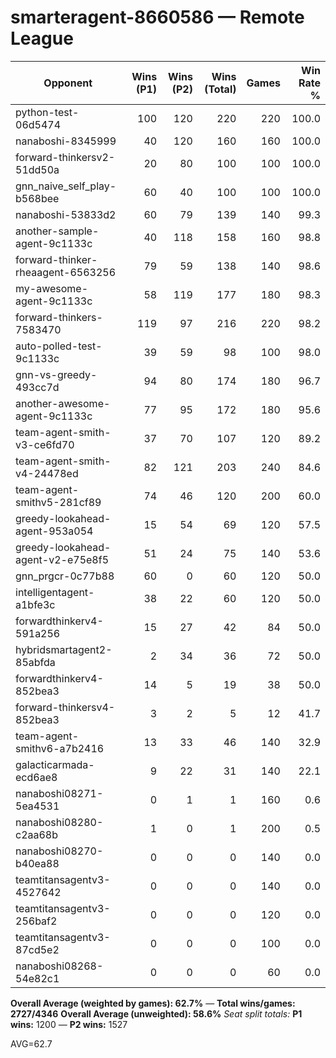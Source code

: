 # smarteragent-8660586 — Remote League

| Opponent | Wins (P1) | Wins (P2) | Wins (Total) | Games | Win Rate % |
|---|---:|---:|---:|---:|---:|
| python-test-06d5474 | 100 | 120 | 220 | 220 | 100.0 |
| nanaboshi-8345999 | 40 | 120 | 160 | 160 | 100.0 |
| forward-thinkersv2-51dd50a | 20 | 80 | 100 | 100 | 100.0 |
| gnn_naive_self_play-b568bee | 60 | 40 | 100 | 100 | 100.0 |
| nanaboshi-53833d2 | 60 | 79 | 139 | 140 | 99.3 |
| another-sample-agent-9c1133c | 40 | 118 | 158 | 160 | 98.8 |
| forward-thinker-rheaagent-6563256 | 79 | 59 | 138 | 140 | 98.6 |
| my-awesome-agent-9c1133c | 58 | 119 | 177 | 180 | 98.3 |
| forward-thinkers-7583470 | 119 | 97 | 216 | 220 | 98.2 |
| auto-polled-test-9c1133c | 39 | 59 | 98 | 100 | 98.0 |
| gnn-vs-greedy-493cc7d | 94 | 80 | 174 | 180 | 96.7 |
| another-awesome-agent-9c1133c | 77 | 95 | 172 | 180 | 95.6 |
| team-agent-smith-v3-ce6fd70 | 37 | 70 | 107 | 120 | 89.2 |
| team-agent-smith-v4-24478ed | 82 | 121 | 203 | 240 | 84.6 |
| team-agent-smithv5-281cf89 | 74 | 46 | 120 | 200 | 60.0 |
| greedy-lookahead-agent-953a054 | 15 | 54 | 69 | 120 | 57.5 |
| greedy-lookahead-agent-v2-e75e8f5 | 51 | 24 | 75 | 140 | 53.6 |
| gnn_prgcr-0c77b88 | 60 | 0 | 60 | 120 | 50.0 |
| intelligentagent-a1bfe3c | 38 | 22 | 60 | 120 | 50.0 |
| forwardthinkerv4-591a256 | 15 | 27 | 42 | 84 | 50.0 |
| hybridsmartagent2-85abfda | 2 | 34 | 36 | 72 | 50.0 |
| forwardthinkerv4-852bea3 | 14 | 5 | 19 | 38 | 50.0 |
| forward-thinkersv4-852bea3 | 3 | 2 | 5 | 12 | 41.7 |
| team-agent-smithv6-a7b2416 | 13 | 33 | 46 | 140 | 32.9 |
| galacticarmada-ecd6ae8 | 9 | 22 | 31 | 140 | 22.1 |
| nanaboshi08271-5ea4531 | 0 | 1 | 1 | 160 | 0.6 |
| nanaboshi08280-c2aa68b | 1 | 0 | 1 | 200 | 0.5 |
| nanaboshi08270-b40ea88 | 0 | 0 | 0 | 140 | 0.0 |
| teamtitansagentv3-4527642 | 0 | 0 | 0 | 140 | 0.0 |
| teamtitansagentv3-256baf2 | 0 | 0 | 0 | 120 | 0.0 |
| teamtitansagentv3-87cd5e2 | 0 | 0 | 0 | 100 | 0.0 |
| nanaboshi08268-54e82c1 | 0 | 0 | 0 | 60 | 0.0 |

**Overall Average (weighted by games): 62.7%**  —  **Total wins/games: 2727/4346**
**Overall Average (unweighted): 58.6%**
_Seat split totals:_ **P1 wins:** 1200 — **P2 wins:** 1527

AVG=62.7
